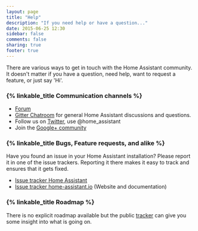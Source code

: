 ```yaml
---
layout: page
title: "Help"
description: "If you need help or have a question..."
date: 2015-06-25 12:30
sidebar: false
comments: false
sharing: true
footer: true
---
```


There are various ways to get in touch with the Home Assistant community. It doesn't matter if you have a question, need help, want to request a feature, or just say 'Hi'.

### {% linkable_title Communication channels %} 

 - [Forum](https://community.home-assistant.io/)
 - [Gitter Chatroom](https://gitter.im/balloob/home-assistant) for general Home Assistant discussions and questions.
 - Follow us on [Twitter](https://twitter.com/home_assistant), use @home_assistant
 - Join the [Google+ community](https://plus.google.com/u/0/b/110560654828510104551/communities/106562234893511202708)

### {% linkable_title Bugs, Feature requests, and alike %}

Have you found an issue in your Home Assistant installation? Please report it in one of the issue trackers. Reporting it there makes it easy to track and ensures that it gets fixed.

- [Issue tracker Home Assistant](https://github.com/balloob/home-assistant/issues)
- [Issue tracker home-assistant.io](https://github.com/balloob/home-assistant.io/issues) (Website and documentation)

### {% linkable_title Roadmap %}

There is no explicit roadmap available but the public [tracker](https://www.pivotaltracker.com/n/projects/1250084) can give you some insight into what is going on.
